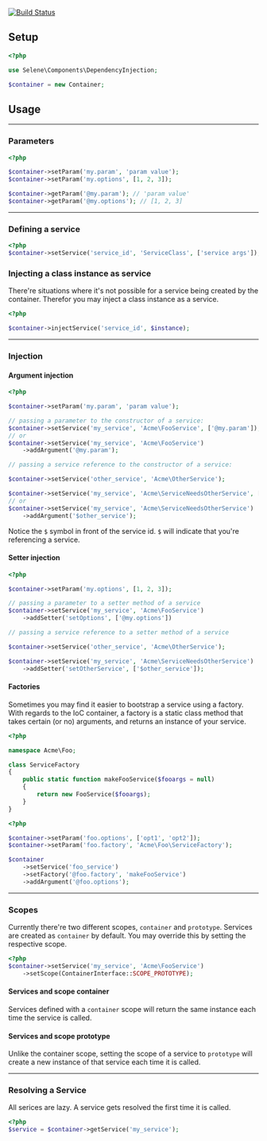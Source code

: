 [![Build Status](https://api.travis-ci.org/seleneapp/dependency-injection.png?branch=development)](https://travis-ci.org/seleneapp/dependency-injection)

## Setup

```php
<?php

use Selene\Components\DependencyInjection;

$container = new Container;
```

## Usage

---------

### Parameters

```php
<?php

$container->setParam('my.param', 'param value');
$container->setParam('my.options', [1, 2, 3]);

$container->getParam('@my.param'); // 'param value'
$container->getParam('@my.options'); // [1, 2, 3]
```                                               

---------

### Defining a service

```php
<?php
$container->setService('service_id', 'ServiceClass', ['service args']);
```

### Injecting a class instance as service

There're situations where it's not possible for a service being created by
the container. Therefor you may inject a class instance as a service. 

```php
<?php

$container->injectService('service_id', $instance);
```

---------

### Injection

#### Argument injection

```php
<?php

$container->setParam('my.param', 'param value');

// passing a parameter to the constructor of a service:
$container->setService('my_service', 'Acme\FooService', ['@my.param']);
// or
$container->setService('my_service', 'Acme\FooService')
	->addArgument('@my.param');

// passing a service reference to the constructor of a service:

$container->setService('other_service', 'Acme\OtherService');

$container->setService('my_service', 'Acme\ServiceNeedsOtherService', ['$other_service']);
// or
$container->setService('my_service', 'Acme\ServiceNeedsOtherService')
	->addArgument('$other_service');

```                                               

Notice the `$` symbol in front of the service id. `$` will indicate that you're
referencing a service. 

#### Setter injection

```php
<?php

$container->setParam('my.options', [1, 2, 3]);

// passing a parameter to a setter method of a service
$container->setService('my_service', 'Acme\FooService')
	->addSetter('setOptions', ['@my.options'])

// passing a service reference to a setter method of a service

$container->setService('other_service', 'Acme\OtherService');

$container->setService('my_service', 'Acme\ServiceNeedsOtherService')
	->addSetter('setOtherService', ['$other_service']);
```                                               
#### Factories

Sometimes you may find it easier to bootstrap a service using a factory. 
With regards to the IoC container, a factory is a static class method that takes
certain (or no) arguments, and returns an instance of your service.

```php
<?php

namespace Acme\Foo;

class ServiceFactory
{
	public static function makeFooService($fooargs = null)
	{
		return new FooService($fooargs);
	}
}

```

```php
<?php

$container->setParam('foo.options', ['opt1', 'opt2']);
$container->setParam('foo.factory', 'Acme\Foo\ServiceFactory');

$container
	->setService('foo_service')
	->setFactory('@foo.factory', 'makeFooService')
	->addArgument('@foo.options');

```
---------

### Scopes

Currently there're two different scopes, `container` and `prototype`. Services are
created as `container` by default. You may override this by setting the
respective scope. 

```php
<?php
$container->setService('my_service', 'Acme\FooService')
	->setScope(ContainerInterface::SCOPE_PROTOTYPE);
```

#### Services and scope container

Services defined with a `container` scope will return the same instance each time
the service is called.

#### Services and scope prototype

Unlike the container scope, setting the scope of a service to `prototype` will create a new instance of that
service each time it is called. 

---------

### Resolving a Service

All serices are lazy. A service gets resolved the first time it is called. 

```php
<?php
$service = $container->getService('my_service');
```
